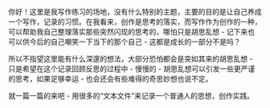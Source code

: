 你好！这里是我写作练习的场地，没有什么特别的主题，主要的目的是让自己养成一个写作，记录的习惯。在我看来，创作是思考的落实，而写作作为创作的一种，可以帮助我自己整理落实那些突然闪现的思考的，哪怕只是胡思乱想 - 记下来也可以供今后的自己嘲笑一下当下的那个自己 - 这都是成长的一部分不是吗？

所以不指望这里能有什么深邃的想法，大部分恐怕都会是突如其来的胡思乱想 - 只是希望在这个记录回顾反思的过程中 - 慢慢的 - 胡思乱想可以引发一些更严谨的思考，如果足够幸运 - 也会还会有些难得的奇思妙想也说不定。

就一篇一篇的来吧 - 用很多的“文本文件”来记录一个普通人的思想，创作实践。


